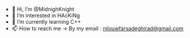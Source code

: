 - 👋 Hi, I’m @MidnighKnight
- 👀 I’m interested in HAcKiNg
- 🌱 I’m currently learning C++
- 📫 How to reach me -> By my email : nilouwfarsadeghirad@gmail.com

<!---
MidnighKnight/MidnighKnight is a ✨ special ✨ repository because its `README.md` (this file) appears on your GitHub profile.
You can click the Preview link to take a look at your changes.
--->
